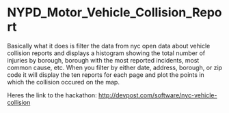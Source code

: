 # NYPD_Motor_Vehicle_Collision_Report
Basically what it does is filter the data from nyc open data about vehicle collision reports and displays a histogram showing the total number of injuries by borough, borough with the most reported incidents, most common cause, etc. When you filter by either date, address, borough, or zip code it will display the ten reports for each page and plot the points in which the collision occured on the map.

Heres the link to the hackathon: 
http://devpost.com/software/nyc-vehicle-collision
